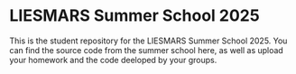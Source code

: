 # LIESMARS Summer School 2025

This is the student repository for the LIESMARS Summer School 2025. You can find the source code from the summer school here, as well as upload your homework and the code deeloped by your groups.
